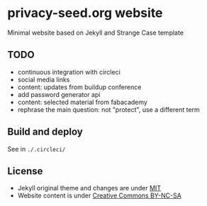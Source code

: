 privacy-seed.org website
============

Minimal website based on Jekyll and Strange Case template

## TODO

* continuous integration with circleci
* social media links
* content: updates from buildup conference
* add password generator api
* content: selected material from fabacademy
* rephrase the main question: not "protect", use a different term


## Build and deploy

See in `./.circleci/`

## License

* Jekyll original theme and changes are under [MIT](http://opensource.org/licenses/MIT)
* Website content is under [Creative Commons BY-NC-SA](https://creativecommons.org/licenses/by-nc-sa/4.0/)
